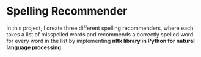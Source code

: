 # Spelling Recommender

In this project, I create three different spelling recommenders, where each takes a list of misspelled words 
and recommends a correctly spelled word for every word in the list by implementing **nltk library in Python 
for natural language processing**. 
